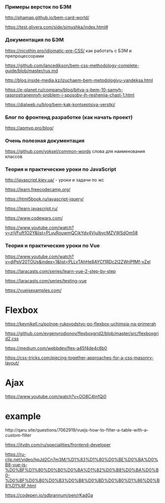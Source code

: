 <h3>Примеры версток по БЭМ</h3>

http://phamap.github.io/bem-card-world/

https://test.glivera.com/side/simushka/index.html#

<h3>Документация по БЭМ</h3>

https://nicothin.pro/idiomatic-pre-CSS/ как работать с БЭМ и препроцессорами

https://github.com/lancedikson/bem-css-methodology-complete-guide/blob/master/rus.md

http://blog.inside-media.kz/izuchaem-bem-metodologiyu-yandeksa.html

https://e-planet.ru/company/blog/bitva-s-bem-10-samyh-rasprostranennyh-problem-i-sposoby-ih-reshenija-chast-1.html

https://dialweb.ru/blog/bem-kak-kontseptsiya-verstki/

<h3>Блог по фронтенд разработке (как начать проект)</h3>

https://apmyp.pro/blog/

<h3>Очень полезная документация</h3>

https://github.com/yoksel/common-words слова для наименования классов


<h3>Теория и практические уроки по JavaScript</h3>

http://javascript.kiev.ua/  - уроки и задачи по жс

https://learn.freecodecamp.org/

https://html5book.ru/javascript-jquery/

https://learn.javascript.ru/

https://www.codewars.com/

https://www.youtube.com/watch?v=zjVFuft1O2Y&list=PLyuRouwmQCjkYdv4VjuIbvcMZVWSdOm58 

<h3>Теория и практические уроки по Vue</h3>

https://www.youtube.com/watch?v=diPpV20TOUs&index=1&list=PLLvTAhHe8AYCf1RDc2l2ZWriPfMf-yZel

https://laracasts.com/series/learn-vue-2-step-by-step

https://laracasts.com/series/testing-vue

https://vuejsexamples.com/

<h1>Flexbox</h1>

https://keynikell.ru/polnoe-rukovodstvo-po-flexbox-uchimsja-na-primerah

https://github.com/evgenyrodionov/flexboxgrid2/blob/master/src/flexboxgrid2.css

https://medium.com/webbdev/flex-a45f4de4c6b0

https://css-tricks.com/piecing-together-approaches-for-a-css-masonry-layout/


<h1>Ajax</h1>

https://www.youtube.com/watch?v=OO8C4InfQi0




<h1>example</h1>
http://qaru.site/questions/7062919/vuejs-how-to-filter-a-table-with-a-custom-filter

https://itvdn.com/ru/specialities/frontend-developer

https://ru-clip.net/video/hpJd2Cn7m3M/%D1%83%D1%80%D0%BE%D0%BA%D0%B8-vue-js-%D0%BF%D1%80%D0%B0%D0%BA%D1%82%D0%B8%D0%BA%D0%B0-%D0%BF%D0%B0%D0%B3%D0%B8%D0%BD%D0%B0%D1%86%D0%B8%D1%8F.html

https://codepen.io/sdbrannum/pen/rKadGa
